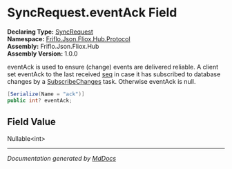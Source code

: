 ﻿<!--  
  <auto-generated>   
    The contents of this file were generated by a tool.  
    Changes to this file may be list if the file is regenerated  
  </auto-generated>   
-->

# SyncRequest.eventAck Field

**Declaring Type:** [SyncRequest](../index.md)  
**Namespace:** [Friflo.Json.Fliox.Hub.Protocol](../../index.md)  
**Assembly:** Friflo.Json.Fliox.Hub  
**Assembly Version:** 1.0.0

eventAck is used to ensure (change) events are delivered reliable.             A client set eventAck to the last received [seq](../../ProtocolEvent/properties/seq.md) in case             it has subscribed to database changes by a [SubscribeChanges](../../Tasks/SubscribeChanges/index.md) task.             Otherwise eventAck is null.

```csharp
[Serialize(Name = "ack")]
public int? eventAck;
```

## Field Value

Nullable\<int\>

___

*Documentation generated by [MdDocs](https://github.com/ap0llo/mddocs)*
